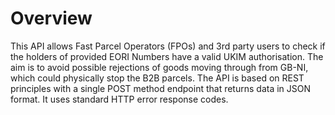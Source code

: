 # Overview
This API allows Fast Parcel Operators (FPOs) and 3rd party users to check if the holders of provided EORI Numbers have a valid UKIM authorisation.
The aim is to avoid possible rejections of goods moving through from GB-NI, which could physically stop the B2B parcels.
The API is based on REST principles with a single POST method endpoint that returns data in JSON format. It uses standard HTTP error response codes. 
